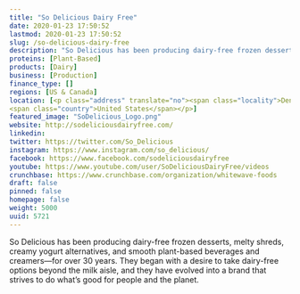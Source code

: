 ```yaml
---
title: "So Delicious Dairy Free"
date: 2020-01-23 17:50:52
lastmod: 2020-01-23 17:50:52
slug: /so-delicious-dairy-free
description: "So Delicious has been producing dairy-free frozen desserts, melty shreds, creamy yogurt alternatives, and smooth plant-based beverages and creamers—for over 30 years. They began with a desire to take dairy-free options beyond the milk aisle, and they have evolved into a brand that strives to do what’s good for people and the planet."
proteins: [Plant-Based]
products: [Dairy]
business: [Production]
finance_type: []
regions: [US & Canada]
location: [<p class="address" translate="no"><span class="locality">Denver</span>,<br>
<span class="country">United States</span></p>]
featured_image: "SoDelicious_Logo.png"
website: http://sodeliciousdairyfree.com/
linkedin: 
twitter: https://twitter.com/So_Delicious
instagram: https://www.instagram.com/so_delicious/
facebook: https://www.facebook.com/sodeliciousdairyfree
youtube: https://www.youtube.com/user/SoDeliciousDairyFree/videos
crunchbase: https://www.crunchbase.com/organization/whitewave-foods
draft: false
pinned: false
homepage: false
weight: 5000
uuid: 5721
---
```

So Delicious has been producing dairy-free frozen desserts, melty shreds, creamy yogurt alternatives, and smooth plant-based beverages and creamers—for over 30 years. They began with a desire to take dairy-free options beyond the milk aisle, and they have evolved into a brand that strives to do what’s good for people and the planet.
